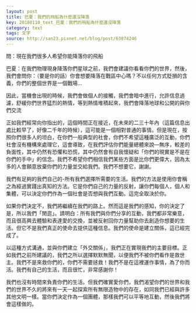 ```yaml
---
layout: post
title: 巴夏：我們的飛船為什麼還沒降落
key: 20180110_text_巴夏：我們的飛船為什麼還沒降落
category: text
tags: 文字
source: http://san23.pixnet.net/blog/post/63874246
---
```



問：現在我們很多人希望你能降落你的飛船

巴夏：在我們物理現身降落你們星球之前，我們會建議你看看你們的世界，然後，我們會問你：（要是你的話）你會想要降落在戰區中心嗎？不以任何方式貶損的含義，你們的整個世界是一個戰場…

因此，當機會出現的時候，我們會做個人的接觸，我們會暗中進行，允許信息過濾，舒緩你們世界猛烈的熱情，等到熱情堆積起來，我們會降落地球和公開的與你們交流

正如我們經常向你指出的，這個時間正在接近，在未來的二三十年內（這篇信息出處比較早了，好像二千年的時候），這可能是一個相對普通的事情。但是現在，按照你們很多人的坦白，在你們一般典型的社會，你們不希望這種廣泛的互動，你們社會沒有機構來處理它，這會導致，在我們評估你們能量總體來說—無序，較差的負面性，其中仍然有恐懼和恐慌，其中仍然會有自我懷疑和「你們的現實是不是在你們的手中」的信念。我們不希望你們相信我們某些方面是比你們更偉大，因為太多的人會願意放棄你們的力量並交給我們。我們不想要它，謝謝。

我們有足夠的我們自己的-所有我們選擇所需要的生活。我們的方法是使用你會稱之為經過實踐出真知的方法。它是你們自己的力量的反射，讓你們每個人，個人和集體，可以決定你們作為一個社會是否想與我們互動。這完全取決於你。

如果你們決定不，我們將繼續在我們的路上。然而這是我們的感知，你的決定了是，所以我們「閒逛」。請明白：所有我們與你們分享的互動，我們都非常樂意，而且很高興去體驗和表達愛的交換，並被反射回你力量幫助你去創造你想要的生活。但它不是我們真正的使命去提供這種信息。我們的使命是建立關係，這已經完成了。

以這種方式溝通，並與你們建立「外交關係」，我們正在實現我們的主要目標。正如我們之前所建議的，我們之所以選擇默默無聞，以便我們不被你們看作是救世主。我們不是來救你們的，你們不需要拯救！我們不是在這裡運作事情，為了你而活。我們有自己的生活，而且很忙，非常感謝你！

我們也沒有時間來負責你們的生活。但我們確實愛你們，我們渴望你們的世界和我們的世界不久的將來有一天一起探索所有無限造物中的存在，如同我們已經與許多其他文明一樣。當你們決定作為一個團體，那樣我們可以平等地互動，然後我們將會這樣做的。
